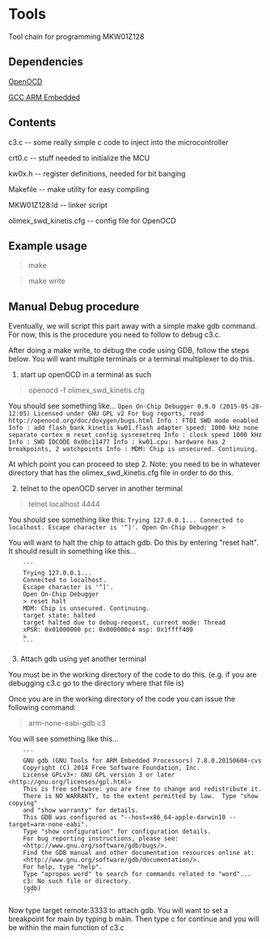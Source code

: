 # Tools

Tool chain for programming MKW01Z128

## Dependencies

[OpenOCD](http://openocd.org)

[GCC ARM Embedded](https://launchpad.net/gcc-arm-embedded)

## Contents

c3.c -- some really simple c code to inject into the microcontroller

crt0.c -- stuff needed to initialize the MCU

kw0x.h -- register definitions, needed for bit banging

Makefile -- make utility for easy compiling

MKW01Z128.ld -- linker script

olimex_swd_kinetis.cfg -- config file for OpenOCD

## Example usage

> make

> make write

## Manual Debug procedure

Eventually, we will script this part away with a simple make gdb command. For now, this is the procedure you need to follow to debug c3.c.

After doing a make write, to debug the code using GDB, follow the steps below. You will want multiple terminals or a terminal multiplexer to do this.

1. start up openOCD in a terminal as such

> openocd -f olimex_swd_kinetis.cfg

You should see something like...
        ```
        Open On-Chip Debugger 0.9.0 (2015-05-28-12:05)
        Licensed under GNU GPL v2
        For bug reports, read
                http://openocd.org/doc/doxygen/bugs.html
        Info : FTDI SWD mode enabled
        Info : add flash_bank kinetis kw01.flash
        adapter speed: 1000 kHz
        none separate
        cortex_m reset_config sysresetreq
        Info : clock speed 1000 kHz
        Info : SWD IDCODE 0x0bc11477
        Info : kw01.cpu: hardware has 2 breakpoints, 2 watchpoints
        Info : MDM: Chip is unsecured. Continuing.
        ```

At which point you can proceed to step 2. Note: you need to be in whatever directory that has the olimex_swd_kinetis.cfg file in order to do this.

2. telnet to the openOCD server in another terminal

>telnet localhost 4444

You should see something like this:
        ```
        Trying 127.0.0.1...
        Connected to localhost.
        Escape character is '^]'.
        Open On-Chip Debugger
        > 
        ```

You will want to halt the chip to attach gdb. Do this by entering "reset halt". It should result in something like this...

        ```
        Trying 127.0.0.1...
        Connected to localhost.
        Escape character is '^]'.
        Open On-Chip Debugger
        > reset halt
        MDM: Chip is unsecured. Continuing.
        target state: halted
        target halted due to debug-request, current mode: Thread 
        xPSR: 0x01000000 pc: 0x000000c4 msp: 0x1ffff400
        > 
        ```

3. Attach gdb using yet another terminal

You must be in the working directory of the code to do this. (e.g. if you are debugging c3.c go to the directory where that file is)

Once you are in the working directory of the code you can issue the following command:

> arm-none-eabi-gdb c3

You will see something like this...

        ```
        GNU gdb (GNU Tools for ARM Embedded Processors) 7.8.0.20150604-cvs
        Copyright (C) 2014 Free Software Foundation, Inc.
        License GPLv3+: GNU GPL version 3 or later <http://gnu.org/licenses/gpl.html>
        This is free software: you are free to change and redistribute it.
        There is NO WARRANTY, to the extent permitted by law.  Type "show copying"
        and "show warranty" for details.
        This GDB was configured as "--host=x86_64-apple-darwin10 --target=arm-none-eabi".
        Type "show configuration" for configuration details.
        For bug reporting instructions, please see:
        <http://www.gnu.org/software/gdb/bugs/>.
        Find the GDB manual and other documentation resources online at:
        <http://www.gnu.org/software/gdb/documentation/>.
        For help, type "help".
        Type "apropos word" to search for commands related to "word"...
        c3: No such file or directory.
        (gdb) 
        ```

Now type target remote:3333 to attach gdb. You will want to set a breakpoint for main by typing b main. Then type c for continue and you will be within the main function of c3.c
